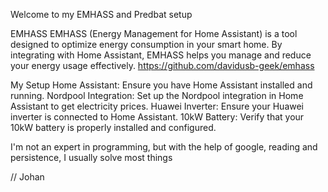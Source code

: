 Welcome to my EMHASS and Predbat setup 

EMHASS
EMHASS (Energy Management for Home Assistant) is a tool designed to optimize energy consumption in your smart home. By integrating with Home Assistant, 
EMHASS helps you manage and reduce your energy usage effectively.
https://github.com/davidusb-geek/emhass

My Setup
Home Assistant: Ensure you have Home Assistant installed and running.
Nordpool Integration: Set up the Nordpool integration in Home Assistant to get electricity prices.
Huawei Inverter: Ensure your Huawei inverter is connected to Home Assistant.
10kW Battery: Verify that your 10kW battery is properly installed and configured.

I'm not an expert in programming, but with the help of google, reading and persistence, I usually solve most things

// Johan
